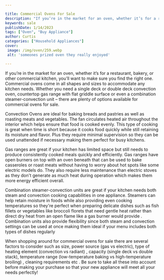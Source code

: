```yaml
---

title: Commercial Ovens For Sale
description: "If you’re in the market for an oven, whether it’s for a restaurant, bakery, or other commercial kitchen, you’ll want to make sure ...get more detail"
keywords: sale
publishDate: 1/14/2023
tags: ["Oven", "Buy Appliance"]
author: Curtis
categories: ["Household Appliances"]
cover: 
 image: /img/oven/259.webp
 alt: 'someones prized oven they really enjoyed'

---
```


If you’re in the market for an oven, whether it’s for a restaurant, bakery, or other commercial kitchen, you’ll want to make sure you find the right one. Commercial ovens come in all shapes and sizes to accommodate any kitchen needs. Whether you need a single deck or double deck convection oven, countertop gas range with flat griddle surface or even a combination steamer-convection unit – there are plenty of options available for commercial ovens for sale. 

Convection Ovens are ideal for baking breads and pastries as well as roasting meats and vegetables. The fan circulates heated air throughout the interior which helps ensure that food is cooked evenly. This type of cooking is great when time is short because it cooks food quickly while still retaining its moisture and flavor. Plus they require minimal supervision so they can be used unattended if necessary making them perfect for busy kitchens. 

Gas ranges are great if your kitchen has limited space but still needs to produce consistently cooked meals quickly and efficiently. Gas ranges have open burners on top with an oven beneath that can be used to bake casseroles or roast meats without having to worry about hot spots like some electric models do. They also require less maintenance than electric stoves as they don't generate as much heat during operation which makes them more energy efficient overall. 

Combination steamer-convection units are great if your kitchen needs both steam and convection cooking capabilities in one appliance. Steamers can help retain moisture in foods while also providing even cooking temperatures so they're perfect when preparing delicate dishes such as fish fillets or vegetables like broccoli florets that need gentle heat rather than direct dry heat from an open flame like a gas burner would provide . Combination units also provide flexibility since both steam and convection settings can be used at once making them ideal if your menu includes both types of dishes regularly 

When shopping around for commercial ovens for sale there are several factors to consider such as size, power source (gas vs electric), type of heating element (convection vs radiant) , capacity (single deck vs double stack), temperature range (low-temperature baking vs high-temperature broiling) , cleaning requirements etc . Be sure to take all these into account before making your purchase so that your new appliance will meet all your needs perfectly!
